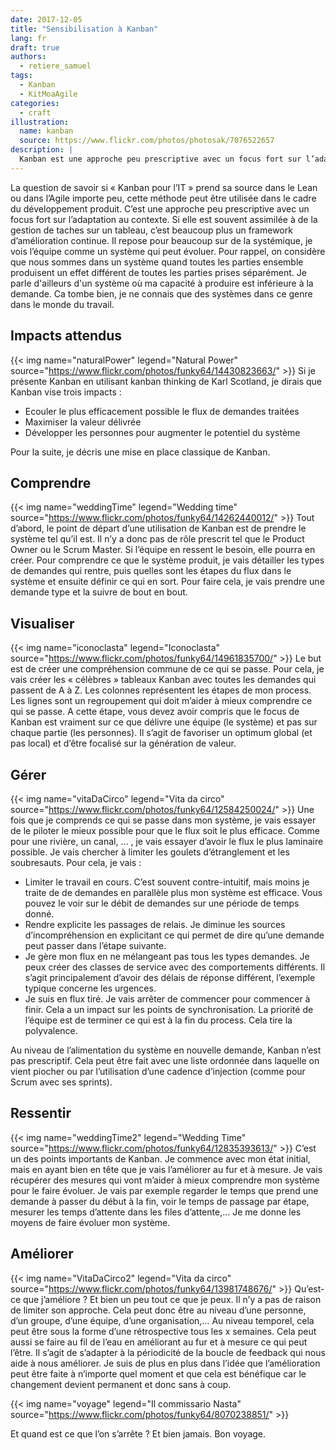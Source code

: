 ```yaml
---
date: 2017-12-05
title: "Sensibilisation à Kanban"
lang: fr
draft: true
authors:
  - retiere_samuel
tags:
  - Kanban
  - KitMoaAgile
categories:
  - craft
illustration:
  name: kanban
  source: https://www.flickr.com/photos/photosak/7076522657
description: |
  Kanban est une approche peu prescriptive avec un focus fort sur l’adaptation au contexte. Si elle est souvent assimilée à de la gestion de taches sur un tableau, c’est beaucoup plus un framework d’amélioration continue.
---
```

La question de savoir si « Kanban pour l’IT » prend sa source dans le Lean ou dans l’Agile importe peu, cette méthode peut être utilisée dans le cadre du développement produit. C’est une approche peu prescriptive avec un focus fort sur l’adaptation au contexte. Si elle est souvent assimilée à de la gestion de taches sur un tableau, c’est beaucoup plus un framework d’amélioration continue. Il repose pour beaucoup sur de la systémique, je vois l’équipe comme un système qui peut évoluer. Pour rappel, on considère que nous sommes dans un système quand toutes les parties ensemble produisent un effet différent de toutes les parties prises séparément. Je parle d'ailleurs d'un système où ma capacité à produire est inférieure à la demande. Ca tombe bien, je ne connais que des systèmes dans ce genre dans le monde du travail.

## Impacts attendus
{{< img name="naturalPower" legend="Natural Power" source="https://www.flickr.com/photos/funky64/14430823663/" >}}
Si je présente Kanban en utilisant kanban thinking de Karl Scotland, je dirais que Kanban vise trois impacts :<br>
- Ecouler le plus efficacement possible le flux de demandes traitées
- Maximiser la valeur délivrée
- Développer les personnes pour augmenter le potentiel du système

Pour la suite, je décris une mise en place classique de Kanban.

## Comprendre
{{< img name="weddingTime" legend="Wedding time" source="https://www.flickr.com/photos/funky64/14262440012/" >}}
Tout d’abord, le point de départ d’une utilisation de Kanban est de prendre le système tel qu’il est. Il n’y a donc pas de rôle prescrit tel que le Product Owner ou le Scrum Master. Si l’équipe en ressent le besoin, elle pourra en créer. Pour comprendre ce que le système produit, je vais détailler les types de demandes qui rentre, puis quelles sont les étapes du flux dans le système et ensuite définir ce qui en sort. Pour faire cela, je vais prendre une demande type et la suivre de bout en bout.

## Visualiser
{{< img name="iconoclasta" legend="Iconoclasta" source="https://www.flickr.com/photos/funky64/14961835700/" >}}
Le but est de créer une compréhension commune de ce qui se passe. Pour cela, je vais créer les « célèbres » tableaux Kanban avec toutes les demandes qui passent de A à Z. Les colonnes représentent les étapes de mon process.  Les lignes sont un regroupement qui doit m’aider à mieux comprendre ce qui se passe. A cette étape, vous devez avoir compris que le focus de Kanban est vraiment sur ce que délivre une équipe (le système) et pas sur chaque partie (les personnes). Il s’agit de favoriser un optimum global (et pas local) et d’être focalisé sur la génération de valeur.

## Gérer
{{< img name="vitaDaCirco" legend="Vita da circo" source="https://www.flickr.com/photos/funky64/12584250024/" >}}
Une fois que je comprends ce qui se passe dans mon système, je vais essayer de le piloter le mieux possible pour que le flux soit le plus efficace. Comme pour une rivière, un canal, … , je vais essayer d’avoir le flux le plus laminaire possible. Je vais chercher à limiter les goulets d’étranglement et les soubresauts. Pour cela, je vais :<br>
- Limiter le travail en cours. C’est souvent contre-intuitif, mais moins je traite de de demandes en parallèle plus mon système est efficace. Vous pouvez le voir sur le débit de demandes sur une période de temps donné.
- Rendre explicite les passages de relais. Je diminue les sources d’incompréhension en explicitant ce qui permet de dire qu’une demande peut passer dans l’étape suivante.
- Je gère mon flux en ne mélangeant pas tous les types demandes. Je peux créer des classes de service avec des comportements différents. Il s’agit principalement d’avoir des délais de réponse différent, l’exemple typique concerne les urgences.
- Je suis en flux tiré. Je vais arrêter de commencer pour commencer à finir. Cela a un impact sur les points de synchronisation. La priorité de l’équipe est de terminer ce qui est à la fin du process. Cela tire la polyvalence.

Au niveau de l’alimentation du système en nouvelle demande, Kanban n’est pas prescriptif. Cela peut être fait avec une liste ordonnée dans laquelle on vient piocher ou par l’utilisation d’une cadence d’injection (comme pour Scrum avec ses sprints).

## Ressentir
{{< img name="weddingTime2" legend="Wedding Time" source="https://www.flickr.com/photos/funky64/12835393613/" >}}
C’est un des points importants de Kanban. Je commence avec mon état initial, mais en ayant bien en tête que je vais l’améliorer au fur et à mesure. Je vais récupérer des mesures qui vont m’aider à mieux comprendre mon système pour le faire évoluer. Je vais par exemple regarder le temps que prend une demande à passer du début à la fin, voir le temps de passage par étape, mesurer les temps d’attente dans les files d’attente,… Je me donne les moyens de faire évoluer mon système.

## Améliorer
{{< img name="VitaDaCirco2" legend="Vita da circo" source="https://www.flickr.com/photos/funky64/13981748676/" >}}
Qu’est-ce que j’améliore ? Et bien un peu tout ce que je peux. Il n’y a pas de raison de limiter son approche. Cela peut donc être au niveau d’une personne, d’un groupe, d’une équipe, d’une organisation,… Au niveau temporel, cela peut être sous la forme d’une rétrospective tous les x semaines. Cela peut aussi se faire au fil de l’eau en améliorant au fur et à mesure ce qui peut l’être. Il s’agit de s’adapter à la périodicité de la boucle de feedback qui nous aide à nous améliorer. Je suis de plus en plus dans l’idée que l’amélioration peut être faite à n’importe quel moment et que cela est bénéfique car le changement devient permanent et donc sans à coup.

{{< img name="voyage" legend="Il commissario Nasta" source="https://www.flickr.com/photos/funky64/8070238851/" >}}

Et quand est ce que l’on s’arrête ? Et bien jamais. Bon voyage.